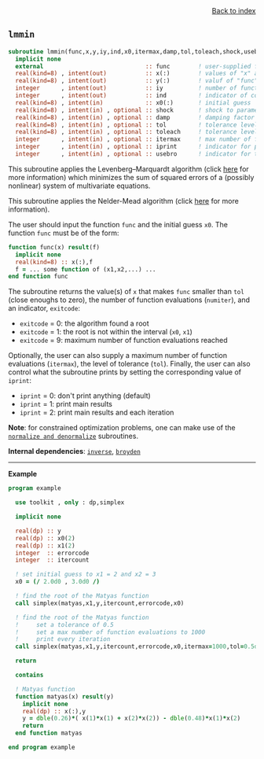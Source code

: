
<span style="text-align:right;display:block;">
<a href="https://borjapetit.github.io/fortran_toolkit/">Back to index</a>
</span>

## ```lmmin```

```fortran
subroutine lmmin(func,x,y,iy,ind,x0,itermax,damp,tol,toleach,shock,usebro,iprint)
  implicit none
  external                             :: func        ! user-supplied function to be minimize
  real(kind=8) , intent(out)           :: x(:)        ! values of "x" at minimum
  real(kind=8) , intent(out)           :: y(:)        ! valuf of "func" at "x"
  integer      , intent(out)           :: iy          ! number of function evaluations
  integer      , intent(out)           :: ind         ! indicator of convergence
  real(kind=8) , intent(in)            :: x0(:)       ! initial guess
  real(kind=8) , intent(in) , optional :: shock       ! shock to parameter values (as %)
  real(kind=8) , intent(in) , optional :: damp        ! damping factor
  real(kind=8) , intent(in) , optional :: tol         ! tolerance level
  real(kind=8) , intent(in) , optional :: toleach     ! tolerance level for each function
  integer      , intent(in) , optional :: itermax     ! max number of functione valuations
  integer      , intent(in) , optional :: iprint      ! indicator for printing behaviour
  integer      , intent(in) , optional :: usebro      ! indicator for the use of Broyden method to update Jacobian
```

This subroutine applies the Levenberg–Marquardt algorithm (click [here](https://en.wikipedia.org/wiki/Levenberg–Marquardt_algorithm) for more information) which minimizes the sum of squared errors of a (possibly nonlinear) system of multivariate equations.

This subroutine applies the Nelder-Mead algorithm (click [here](https://en.wikipedia.org/wiki/Nelder–Mead_method) for more information).

The user should input the function ```func``` and the initial guess ```x0```. The function ```func``` must be of the form:

```fortran
function func(x) result(f)
  implicit none
  real(kind=8) :: x(:),f
  f = ... some function of (x1,x2,...) ...
end function func
```

The subroutine returns the value(s) of ```x``` that makes ```func``` smaller than ```tol``` (close enoughs to zero), the number of function evaluations (```numiter```), and an indicator, ```exitcode```:
- ```exitcode``` = 0: the algorithm found a root
- ```exitcode``` = 1: the root is not within the interval (```x0```, ```x1```)
- ```exitcode``` = 9: maximum number of function evaluations reached

Optionally, the user can also supply a maximum number of function evaluations (```itermax```), the level of tolerance (```tol```). Finally, the user can also control what the subroutine prints by setting the corresponding value of ```iprint```:
- ```iprint``` = 0: don't print anything (default)
- ```iprint``` = 1: print main results
- ```iprint``` = 2: print main results and each iteration

**Note**: for constrained optimization problems, one can make use of the [```normalize and denormalize```](normalize.md) subroutines.

**Internal dependencies**: [```inverse```](inverse.md), [```broyden```](broyden.md)

---

**Example**

```fortran
program example

  use toolkit , only : dp,simplex

  implicit none

  real(dp) :: y
  real(dp) :: x0(2)
  real(dp) :: x1(2)
  integer  :: errorcode
  integer  :: itercount

  ! set initial guess to x1 = 2 and x2 = 3
  x0 = (/ 2.0d0 , 3.0d0 /)

  ! find the root of the Matyas function
  call simplex(matyas,x1,y,itercount,errorcode,x0)

  ! find the root of the Matyas function
  !     set a tolerance of 0.5
  !     set a max number of function evaluations to 1000
  !     print every iteration
  call simplex(matyas,x1,y,itercount,errorcode,x0,itermax=1000,tol=0.5d0,iprint=1)

  return

  contains

  ! Matyas function
  function matyas(x) result(y)
    implicit none
    real(dp) :: x(:),y
    y = dble(0.26)*( x(1)*x(1) + x(2)*x(2)) - dble(0.48)*x(1)*x(2)
    return
  end function matyas

end program example
```
